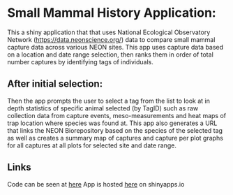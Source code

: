 # Small Mammal History Application: 
This a shiny application that that uses National Ecological Observatory Network (https://data.neonscience.org/) data to compare small mammal capture data across various NEON sites. This app uses capture data based on a location and date range selection, then ranks them in order of total number captures by identifying tags of individuals.
## After initial selection:
Then the app prompts the user to select a tag from the list to look at in depth statistics of specific animal selected (by TagID) such as raw collection data from capture events, meso-measurements and heat maps of trap location where species was found at. This app also generates a URL that links the NEON Biorepository based on the species of the selected tag as well as creates a summary map of captures and capture per plot graphs for all captures at all plots for selected site and date range.
## Links
Code can be seen at [here](https://github.com/tgilbert14/NEON-Small-Mammal-Tracker-App)
App is hosted [here](https://t-lama.shinyapps.io/RatTrapHistory/) on shinyapps.io
